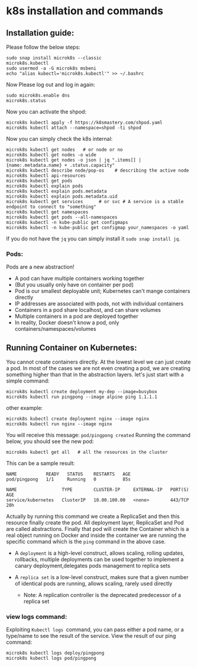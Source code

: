 # k8s installation and commands

## Installation guide:
Please follow the below steps:
```shell
sudo snap install microk8s --classic
microk8s.kubectl
sudo usermod -a -G microk8s msbeni
echo "alias kubectl='microk8s.kubectl'" >> ~/.bashrc
```
Now Please log out and log in again:
```shell
sudo microk8s.enable dns
microk8s.status
```

Now you can activate the shpod:
```shell
microk8s kubectl apply -f https://k8smastery.com/shpod.yaml
microk8s kubectl attach --namespace=shpod -ti shpod
```

Now you can simply check the k8s internal:
```shell
microk8s kubectl get nodes   # or node or no
microk8s kubectl get nodes -o wide
microk8s kubectl get nodes -o json | jq ".items[] | {name:.metadata.name} + .status.capacity"
microk8s kubectl describe node/pop-os    # describing the active node 
microk8s kubectl api-resources
microk8s kubectl get pods
microk8s kubectl explain pods
microk8s kubectl explain pods.metadata
microk8s kubectl explain pods.metadata.uid
microk8s kubectl get services      # or svc # A service is a stable endpoint to connect to "something"
microk8s kubectl get namespaces
microk8s kubectl get pods --all-namespaces
microk8s kubectl -n kube-public get configmaps
microk8s kubectl -n kube-public get configmap your_namespaces -o yaml
```
If you do not have the ```jq``` you can simply install it ```sudo snap install jq```.

### Pods:
Pods are a new abstraction!

- A pod can have multiple containers working together
- (But you usually only have on container per pod)
- Pod is our smallest deployable unit; Kubernetes can't mange containers directly
- IP addresses are associated with pods, not with individual containers
- Containers in a pod share localhost, and can share volumes
- Multiple containers in a pod are deployed together
- In reality, Docker doesn't know a pod, only containers/namespaces/volumes

## Running Container on Kubernetes:
You cannot create containers directly. At the lowest level we can just create a pod. In most of the cases
we are not even creating a pod, we are creating something higher than that in the abstraction layers. let's
just start with a simple command:
```shell
microk8s kubectl create deployment my-dep --image=busybox
microk8s kubectl run pingpong --image alpine ping 1.1.1.1
```
other example:
```shell
microk8s kubectl create deployment nginx --image nginx
microk8s kubectl run nginx --image nginx
```
You will receive this message: ```pod/pingpong created```
Running the command below, you should see the new pod:
```shell
microk8s kubectl get all   # all the resources in the cluster
```
This can be a sample result:
```shell
NAME           READY   STATUS    RESTARTS   AGE
pod/pingpong   1/1     Running   0          85s

NAME                 TYPE        CLUSTER-IP     EXTERNAL-IP   PORT(S)   AGE
service/kubernetes   ClusterIP   10.00.100.00   <none>        443/TCP   20h

```
Actually by running this command we create a ReplicaSet and then this resource finally create the pod.
All deployment layer, ReplicaSet and Pod are called abstractions. Finally that pod will create the 
Container which is a real object running on Docker and inside the container we are running the specific command 
which is the ```ping``` command in the above case.

- A ```deployment``` is a high-level construct, allows scaling, rolling updates, rollbacks, 
  multiple deployments can be used together to implement a canary deployment,delegates 
  pods management to replica sets

- A ```replica set``` is a low-level construct, makes sure that a given number of identical pods are running, 
  allows scaling, rarely used directly

    - Note: A replication controller is the deprecated predecessor of a replica set

### view logs command:
Exploiting ```Kubectl logs ```command, you can pass either a pod name, or a type/name to see the result of the service.
View the result of our ping command:
```shell
microk8s kubectl logs deploy/pingpong
microk8s kubectl logs pod/pingpong
```
